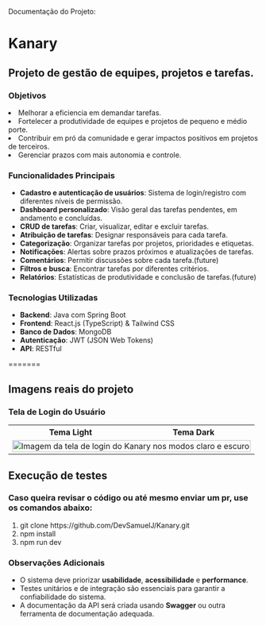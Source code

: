 Documentação do Projeto:

# Kanary

## Projeto de gestão de equipes, projetos e tarefas.

### Objetivos

<li>Melhorar a eficiencia em demandar tarefas.</li>
<li>Fortelecer a produtividade de equipes e projetos de pequeno e médio porte.</li>
<li>Contribuir em pró da comunidade e gerar impactos positivos em projetos de terceiros.</li>
<li>Gerenciar prazos com mais autonomia e controle.</li>



### Funcionalidades Principais
- **Cadastro e autenticação de usuários**: Sistema de login/registro com diferentes níveis de permissão.
- **Dashboard personalizado**: Visão geral das tarefas pendentes, em andamento e concluídas.
- **CRUD de tarefas**: Criar, visualizar, editar e excluir tarefas.
- **Atribuição de tarefas**: Designar responsáveis para cada tarefa.
- **Categorização**: Organizar tarefas por projetos, prioridades e etiquetas.
- **Notificações**: Alertas sobre prazos próximos e atualizações de tarefas.
- **Comentários**: Permitir discussões sobre cada tarefa.(future)
- **Filtros e busca**: Encontrar tarefas por diferentes critérios.
- **Relatórios**: Estatísticas de produtividade e conclusão de tarefas.(future)

### Tecnologias Utilizadas
- **Backend**: Java com Spring Boot
- **Frontend**: React.js (TypeScript) & Tailwind CSS
- **Banco de Dados**: MongoDB
- **Autenticação**: JWT (JSON Web Tokens)
- **API**: RESTful

=======
## Imagens reais do projeto

### Tela de Login do Usuário

<table align="center">
  <tr>
    <th align="center">Tema Light</th>
    <th align="center">Tema Dark</th>
  </tr>
  <tr>
    <td colspan="2">
      <img src="https://github.com/user-attachments/assets/6563f485-6ad0-464c-bb44-d42d76b8073b" alt="Imagem da tela de login do Kanary nos modos claro e escuro" width="100%">
    </td>
  </tr>
</table>

## Execução de testes
### Caso queira revisar o código ou até mesmo enviar um pr, use os comandos abaixo:

<ol>
  <li>git clone https://github.com/DevSamuelJ/Kanary.git</li>
  <li>npm install</li>
  <li>npm run dev</li>
</ol>

### Observações Adicionais
- O sistema deve priorizar **usabilidade**, **acessibilidade** e **performance**.
- Testes unitários e de integração são essenciais para garantir a confiabilidade do sistema.
- A documentação da API será criada usando **Swagger** ou outra ferramenta de documentação adequada.
